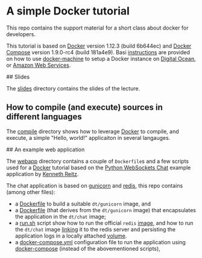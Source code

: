 # A simple Docker tutorial

This repo contains the support material for a short class about docker for
developers.

This tutorial is based on [Docker](https://www.docker.com/) version 1.12.3
(build 6b644ec) and [Docker Compose](https://docs.docker.com/compose/) version
1.9.0-rc4 (build 181a4e9). Basi [instructions](machine/) are provided on how to use [docker-machine](https://docs.docker.com/machine/) to setup a Docker instance on [Digital Ocean](https://www.digitalocean.com/), or [Amazon Web Services](https://aws.amazon.com/).


## Slides

The [slides](slides/) directory contains the slides of the lecture.

## How to compile (and execute) sources in different languages

The [compile](compile/) directory shows how to leverage
[Docker](https://www.docker.com/) to compile, and execute, a simple "Hello,
world!" applicaiton in several langauges.


## An example web application

The [webapp](webapp/) directory contains a couple of `Dockerfile`s and a few scripts used
for a [Docker](https://www.docker.com/) tutorial based on the [Python WebSockets
Chat](https://github.com/heroku-examples/python-websockets-chat) example
application by [Kenneth Reitz](http://www.kennethreitz.org/).

The chat application is based on [gunicorn](http://gunicorn.org/) and
[redis](http://redis.io/), this repo contains (among other files):

* a [Dockerfile](webapp/gunicorn/Dockerfile) to build a suitable `dt/gunicorn` image, and
* a [Dockerfile](webapp/chat/Dockerfile) (that derives from the `dt/gunicorn` image) that
  encapsulates the application in the `dt/chat` image;
* a [run.sh](webapp/chat/run.sh) script show how to run the official `redis`
  [image](https://registry.hub.docker.com/_/redis/), and how to run the `dt/chat` image
  [linking](https://docs.docker.com/userguide/dockerlinks/) it to
  the redis server and persisting the application logs in a locally attached
  [volume](https://docs.docker.com/userguide/dockervolumes/).
* a [docker-compose.yml](webapp/docker-compose.yml) configuration file to run the application using [docker-compose](https://docs.docker.com/compose/) (instead of the abovementioned scripts),
